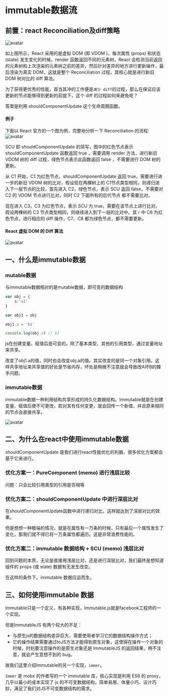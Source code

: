 # immutable数据流

## 前置：react Reconciliation及diff策略

![avatar](./reconciliation.jpg)

如上图所示，React 采用的是虚拟 DOM (即 VDOM )，每次属性 (props) 和状态 (state) 发生变化的时候，render 函数返回不同的元素树，React 会检测当前返回的元素树和上次渲染的元素树之前的差异，然后针对差异的地方进行更新操作，最后渲染为真实 DOM，这就是整个 Reconciliation 过程，其核心就是进行新旧 DOM 树对比的 diff 算法。

为了获得更优秀的性能，首当其冲的工作便是`减少 diff`的过程，那么在保证应该更新的节点能够得到更新的前提下，这个 diff 的过程如何来避免呢？

答案是利用 shouldComponentUpdate 这个生命周期函数。

#### 例子
下面以 React 官方的一个图为例，完整地分析一下 Reconciliation 的流程:
![avatar](./reconciliation-e1.jpg)

SCU 即 shouldComponentUpdate 的简写，图中的红色节点表示 shouldComponentUpdate 函数返回 true ，需要调用 render 方法，进行新旧 VDOM 树的 diff 过程，绿色节点表示此函数返回 false ，不需要进行 DOM 树的更新。

从 C1 开始，C1 为红色节点，shouldComponentUpdate 返回 true，需要进行进一步的新旧 VDOM 树的比对，假设现在两棵树上的 C1节点类型相同，则递归进入下一层节点的比较，首先进入 C2，绿色节点，表示 SCU 返回 false，不需要对 C2 的 VDOM 节点进行比对，同时 C2 下面所有的后代节点 都不需要比对。

现在进入 C3，C3 为红色节点，表示 SCU 为 true，需要在该节点上进行比对，假设两棵树的 C3 节点类型相同，则继续进入到下一层的比对中。其 r 中 C6 为红色节点，进行相应的 diff 操作，C7、C8 都为绿色节点，都不需要更新。

#### React 虚拟 DOM 的 Diff 算法
![avatar](./reconciliation-diff.jpg)


## 一、什么是immutable数据

### mutable数据
与immutable数据相对的是mutable数据，即可变的数据结构

```js
var obj = {
    a:'a1'
}

var obj1 = obj

obj1.a = 'b1'

console.log(obj.a) // b1
```

js在创建变量、赋值后是可变的。除了基本类型，其他的引用类型，通过变量地址来共享。

改变了obj1.a的值，同时也会改变obj.a的值。其实改变的是同一个对象引用。这样共享地址来共享值的好处是节省内存，坏处是稍微不注意就会导致改A坏B的棘手问题。

### immutable数据

immutable数据一种利用结构共享形成的持久化数据结构。Immutable就是在创建变量、赋值后便不可更改，若对其有任何变更，就会回传一个新值，并且原来相同的节点会直接共享。

![avatar](./immutable.gif)



## 二、为什么在react中使用immutable数据

shouldComponentUpdate 是我们进行react性能优化的利器，很多优化方案都会基于它来进行。

### 优化方案一：PureComponent (memo) 进行浅层比较

问题：只会比较引用类型的引用是否相等

### 优化方案二：shouldComponentUpdate 中进行深层比对

在shouldComponentUpdate函数中进行递归对比，这样就达到了深层对比的效果。

但是想想一种极端的情况，就是在属性有一万条的时候，只有最后一个属性发生了变化，那我们就不得已将一万条属性都遍历。这是非常浪费性能的。

### 优化方案二：immutable 数据结构 + SCU (memo) 浅层比对

回到问题的本质，无论是直接用浅层比对，还是进行深层比对，我们最终是想知道组件的 props (或 state) 数据有无发生改变。

在这样的条件下，immutable 数据应运而生。

## 三、如何使用immutable 数据

Immutable只是一个定义，有各种实现，Immutable.js就是facebook工程师的一个实现。

但是ImmutableJS 有两个较大的不足：
- 与原生js的数据结构差异巨大，需要使用者学习它的数据结构操作方式；
- 它的操作结果需要通过toJS方法才能得到原生对象，这使得在操作一个对象的时候，时刻要注意操作的是原生对象还是 ImmutableJS 的返回结果，稍不注意，就会产生意想不到的 bug。

故我们这里介绍Immutable的另一个实现，`immer`。

`Immer` 是 mobx 的作者写的一个 immutable 库，核心实现是利用 ES6 的 proxy，几乎以最小的成本实现了 js 的不可变数据结构，简单易用、体量小巧、设计巧妙，满足了我们对JS不可变数据结构的需求。

